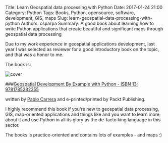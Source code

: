Title: Learn Geospatial data processing with Python
Date: 2017-01-24 21:00
Category: Python
Tags: Books, Python, opensource, software, development, GIS, maps
Slug: learn-geospatial-data-processing-with-python
Authors: csparpa
Summary: A good book about learning how to write Python applications that create beautiful and significant maps through geospatial data processing


Due to my work experience in geospatial applications development, last year I was selected as reviewer for a good introductory book on the topic, and that was a honor to me.

The book is:

![cover](https://d255esdrn735hr.cloudfront.net/sites/default/files/imagecache/ppv4_main_book_cover/2355OS_4558_Geospatial%20Development%20by%20Example%20with%20Python.jpg)

###[Geospatial Development By Example with Python - ISBN 13: 9781785282355](https://www.packtpub.com/application-development/geospatial-development-example-python)


written by [Pablo Carrera](https://www.packtpub.com/books/info/authors/pablo-carreira) and e-printed/printed by Packt Publishing.

I highly recommend this book if you're new to geospatial data processing, GIS, map-oriented applications and things like and you want to learn more about it and use Python in all its glory as the de-facto king language in this sector.

The books is practice-oriented and contains lots of examples - and maps :)